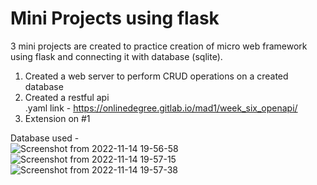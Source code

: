# Mini Projects using flask
3 mini projects are created to practice creation of micro web framework using flask and connecting it with database (sqlite).

1. Created a web server to perform CRUD operations on a created database
2. Created a restful api <br />
.yaml link - https://onlinedegree.gitlab.io/mad1/week_six_openapi/
3. Extension on \#1

Database used - <br />
![Screenshot from 2022-11-14 19-56-58](https://user-images.githubusercontent.com/34962578/201685346-63bd9b57-3ca2-40b2-8cd3-fa4ae14e1343.png)
![Screenshot from 2022-11-14 19-57-15](https://user-images.githubusercontent.com/34962578/201685368-2475a83e-694c-4f3b-adfe-ab2ed6a35954.png)
![Screenshot from 2022-11-14 19-57-38](https://user-images.githubusercontent.com/34962578/201685794-a26508b3-5fbf-4e63-8e0a-f87b8dc58b83.png)
